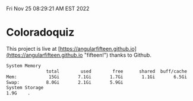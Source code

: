 Fri Nov 25 08:29:21 AM EST 2022

# Coloradoquiz


This project is live at [https://angularfifteen.github.io](https://angularfifteen.github.io "fifteen!") thanks to Github.

```bash
System Memory
               total        used        free      shared  buff/cache   available
Mem:            15Gi       7.1Gi       1.7Gi       1.1Gi       6.5Gi       6.8Gi
Swap:          8.0Gi       2.1Gi       5.9Gi
System Storage
1.9G	.
```
